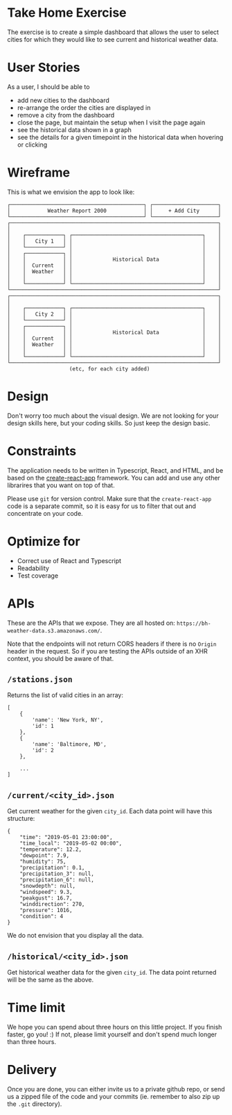 # Take Home Exercise

The exercise is to create a simple dashboard that allows the user to select cities for which they
would like to see current and historical weather data.

# User Stories

As a user, I should be able to

* add new cities to the dashboard
* re-arrange the order the cities are displayed in
* remove a city from the dashboard
* close the page, but maintain the setup when I visit the page again
* see the historical data shown in a graph
* see the details for a given timepoint in the historical data when hovering or clicking

# Wireframe

This is what we envision the app to look like:

    ┌───────────────────────────────────────────┐ ┌─────────────────────┐
    │            Weather Report 2000            │ │     + Add City      │
    └───────────────────────────────────────────┘ └─────────────────────┘
    ┌───────────────────────────────────────────────────────────────────┐
    │                                                                   │
    │    ┌────────────┐ ┌──────────────────────────────────────────┐    │
    │    │   City 1   │ │                                          │    │
    │    └────────────┘ │                                          │    │
    │    ┌────────────┐ │                                          │    │
    │    │            │ │             Historical Data              │    │
    │    │  Current   │ │                                          │    │
    │    │  Weather   │ │                                          │    │
    │    │            │ │                                          │    │
    │    └────────────┘ └──────────────────────────────────────────┘    │
    └───────────────────────────────────────────────────────────────────┘
    ┌───────────────────────────────────────────────────────────────────┐
    │                                                                   │
    │    ┌────────────┐ ┌──────────────────────────────────────────┐    │
    │    │   City 2   │ │                                          │    │
    │    └────────────┘ │                                          │    │
    │    ┌────────────┐ │                                          │    │
    │    │            │ │             Historical Data              │    │
    │    │  Current   │ │                                          │    │
    │    │  Weather   │ │                                          │    │
    │    │            │ │                                          │    │
    │    └────────────┘ └──────────────────────────────────────────┘    │
    └───────────────────────────────────────────────────────────────────┘
                        (etc, for each city added)

# Design

Don't worry too much about the visual design. We are not looking for your design skills here, but
your coding skills. So just keep the design basic.

# Constraints

The application needs to be written in Typescript, React, and HTML, and be based on the
[create-react-app](https://github.com/facebook/create-react-app) framework. You can add and use any
other librarires that you want on top of that.

Please use `git` for version control. Make sure that the `create-react-app` code is a separate
commit, so it is easy for us to filter that out and concentrate on your code.

# Optimize for

* Correct use of React and Typescript
* Readability
* Test coverage

# APIs

These are the APIs that we expose. They are all hosted on:
`https://bh-weather-data.s3.amazonaws.com/`.

Note that the endpoints will not return CORS headers if there is no `Origin` header in the request. So
if you are testing the APIs outside of an XHR context, you should be aware of that.

## `/stations.json`

Returns the list of valid cities in an array:

    [
        {
            'name': 'New York, NY',
            'id': 1
        },
        {
            'name': 'Baltimore, MD',
            'id': 2
        },

        ...
    ]

## `/current/<city_id>.json`

Get current weather for the given `city_id`. Each data point will have this structure:

    {
        "time": "2019-05-01 23:00:00",
        "time_local": "2019-05-02 00:00",
        "temperature": 12.2,
        "dewpoint": 7.9,
        "humidity": 75,
        "precipitation": 0.1,
        "precipitation_3": null,
        "precipitation_6": null,
        "snowdepth": null,
        "windspeed": 9.3,
        "peakgust": 16.7,
        "winddirection": 270,
        "pressure": 1016,
        "condition": 4
    }

We do not envision that you display all the data.

## `/historical/<city_id>.json`

Get historical weather data for the given `city_id`. The data point returned will be the same as the
above.

# Time limit

We hope you can spend about three hours on this little project. If you finish faster, go you! :) If
not, please limit yourself and don't spend much longer than three hours.

# Delivery

Once you are done, you can either invite us to a private github repo, or send us a zipped file of
the code and your commits (ie. remember to also zip up the `.git` directory).
